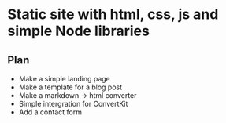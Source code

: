 # Static site with html, css, js and simple Node libraries

## Plan

- Make a simple landing page 
- Make a template for a blog post
- Make a markdown -> html converter
- Simple intergration for ConvertKit
- Add a contact form





